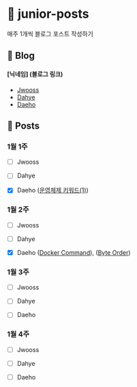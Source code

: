 # :post_office: junior-posts
매주 1개씩 블로그 포스트 작성하기


## :page_with_curl: Blog
#### [닉네임] (블로그 링크)
- [Jwooss](https://jwooss.github.io) 
- [Dahye](https://kimdahyeee.github.io/) 
- [Daeho](https://daehoho.github.io/) 

## :pushpin: Posts

### 1월 1주
- [ ] Jwooss 
- [ ] Dahye
- [X] Daeho ([운영체제 키워드(1)](https://daehoho.github.io/2018-12-15/%EC%9A%B4%EC%98%81%EC%B2%B4%EC%A0%9C-%ED%82%A4%EC%9B%8C%EB%93%9C(1)/))


### 1월 2주
- [ ] Jwooss
- [ ] Dahye
- [X] Daeho ([Docker Command](https://daehoho.github.io/2019-01-13/Docker-%EB%AA%85%EB%A0%B9%EC%96%B4%EC%A0%95%EB%A6%AC/)), ([Byte Order](https://daehoho.github.io/2019-01-13/C-S-ByteOrder/))


### 1월 3주
- [ ] Jwooss
- [ ] Dahye
- [ ] Daeho


### 1월 4주
- [ ] Jwooss
- [ ] Dahye
- [ ] Daeho

